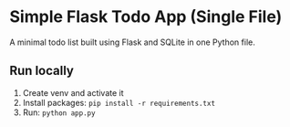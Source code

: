 # Simple Flask Todo App (Single File)

A minimal todo list built using Flask and SQLite in one Python file.

## Run locally
1. Create venv and activate it  
2. Install packages: `pip install -r requirements.txt`  
3. Run: `python app.py`
